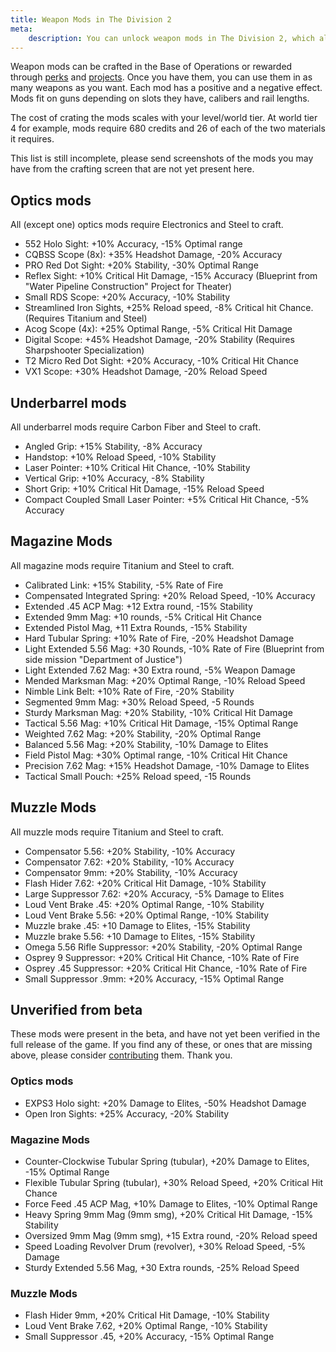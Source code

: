 ```yaml
---
title: Weapon Mods in The Division 2
meta:
    description: You can unlock weapon mods in The Division 2, which alter the way your weapons behave. All stats and how to get the mods.
---
```


Weapon mods can be crafted in the Base of Operations or rewarded through [perks](/perks.html) and [projects](/projects.html). Once you have them, you can use them in as many weapons as you want. Each mod has a positive and a negative effect. Mods fit on guns depending on slots they have, calibers and rail lengths.

The cost of crating the mods scales with your level/world tier. At world tier 4 for example, mods require 680 credits and 26 of each of the two materials it requires.

This list is still incomplete, please send screenshots of the mods you may have from the crafting screen that are not yet present here.

## Optics mods

All (except one) optics mods require Electronics and Steel to craft.

- 552 Holo Sight: +10% Accuracy, -15% Optimal range
- CQBSS Scope (8x): +35% Headshot Damage, -20% Accuracy
- PRO Red Dot Sight: +20% Stability, -30% Optimal Range
- Reflex Sight: +10% Critical Hit Damage, -15% Accuracy (Blueprint from "Water Pipeline Construction" Project for Theater)
- Small RDS Scope: +20% Accuracy, -10% Stability
- Streamlined Iron Sights, +25% Reload speed, -8% Critical hit Chance. (Requires Titanium and Steel)
- Acog Scope (4x): +25% Optimal Range, -5% Critical Hit Damage
- Digital Scope: +45% Headshot Damage, -20% Stability (Requires Sharpshooter Specialization)
- T2 Micro Red Dot Sight: +20% Accuracy, -10% Critical Hit Chance
- VX1 Scope: +30% Headshot Damage, -20% Reload Speed

## Underbarrel mods

All underbarrel mods require Carbon Fiber and Steel to craft.

- Angled Grip: +15% Stability, -8% Accuracy
- Handstop: +10% Reload Speed, -10% Stability
- Laser Pointer: +10% Critical Hit Chance, -10% Stability
- Vertical Grip: +10% Accuracy, -8% Stability
- Short Grip: +10% Critical Hit Damage, -15% Reload Speed
- Compact Coupled Small Laser Pointer: +5% Critical Hit Chance, -5% Accuracy

## Magazine Mods

All magazine mods require Titanium and Steel to craft.

- Calibrated Link: +15% Stability, -5% Rate of Fire
- Compensated Integrated Spring: +20% Reload Speed, -10% Accuracy
- Extended .45 ACP Mag: +12 Extra round, -15% Stability
- Extended 9mm Mag: +10 rounds, -5% Critical Hit Chance
- Extended Pistol Mag, +11 Extra Rounds, -15% Stability
- Hard Tubular Spring: +10% Rate of Fire, -20% Headshot Damage
- Light Extended 5.56 Mag: +30 Rounds, -10% Rate of Fire (Blueprint from side mission "Department of Justice")
- Light Extended 7.62 Mag: +30 Extra round, -5% Weapon Damage
- Mended Marksman Mag: +20% Optimal Range, -10% Reload Speed
- Nimble Link Belt: +10% Rate of Fire, -20% Stability
- Segmented 9mm Mag: +30% Reload Speed, -5 Rounds
- Sturdy Marksman Mag: +20% Stability, -10% Critical Hit Damage
- Tactical 5.56 Mag: +10% Critical Hit Damage, -15% Optimal Range
- Weighted 7.62 Mag: +20% Stability, -20% Optimal Range
- Balanced 5.56 Mag: +20% Stability, -10% Damage to Elites
- Field Pistol Mag: +30% Optimal range, -10% Critical Hit Chance
- Precision 7.62 Mag: +15% Headshot Damage, -10% Damage to Elites
- Tactical Small Pouch: +25% Reload speed, -15 Rounds

## Muzzle Mods

All muzzle mods require Titanium and Steel to craft.

- Compensator 5.56: +20% Stability, -10% Accuracy
- Compensator 7.62: +20% Stability, -10% Accuracy
- Compensator 9mm: +20% Stability, -10% Accuracy
- Flash Hider 7.62: +20% Critical Hit Damage, -10% Stability
- Large Suppressor 7.62: +20% Accuracy, -5% Damage to Elites
- Loud Vent Brake .45: +20% Optimal Range, -10% Stability
- Loud Vent Brake 5.56: +20% Optimal Range, -10% Stability
- Muzzle brake .45: +10 Damage to Elites, -15% Stability
- Muzzle brake 5.56: +10 Damage to Elites, -15% Stability
- Omega 5.56 Rifle Suppressor: +20% Stability, -20% Optimal Range
- Osprey 9 Suppressor: +20% Critical Hit Chance, -10% Rate of Fire
- Osprey .45 Suppressor: +20% Critical Hit Chance, -10% Rate of Fire
- Small Suppressor .9mm: +20% Accuracy, -15% Optimal Range

## Unverified from beta

These mods were present in the beta, and have not yet been verified in the full release of the game. If you find any of these, or ones that are missing above, please consider [contributing](/contribute.html) them. Thank you.

### Optics mods

- EXPS3 Holo sight: +20% Damage to Elites, -50% Headshot Damage
- Open Iron Sights: +25% Accuracy, -20% Stability

### Magazine Mods

- Counter-Clockwise Tubular Spring (tubular), +20% Damage to Elites, -15% Optimal Range
- Flexible Tubular Spring (tubular), +30% Reload Speed, +20% Critical Hit Chance
- Force Feed .45 ACP Mag, +10% Damage to Elites, -10% Optimal Range
- Heavy Spring 9mm Mag (9mm smg), +20% Critical Hit Damage, -15% Stability
- Oversized 9mm Mag (9mm smg), +15 Extra round, -20% Reload speed
- Speed Loading Revolver Drum (revolver), +30% Reload Speed, -5% Damage
- Sturdy Extended 5.56 Mag, +30 Extra rounds, -25% Reload Speed

### Muzzle Mods

- Flash Hider 9mm, +20% Critical Hit Damage, -10% Stability
- Loud Vent Brake 7.62, +20% Optimal Range, -10% Stability
- Small Suppressor .45, +20% Accuracy, -15% Optimal Range